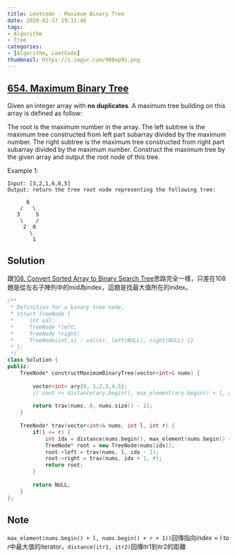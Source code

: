 ```yaml
---
title: Leetcode - Maximum Binary Tree
date: 2020-02-17 19:11:46
tags:
- Algorithm
- Tree
categories:
- [Algorithm, LeetCode]
thumbnail: https://i.imgur.com/90Bep9s.png
---
```


## [654. Maximum Binary Tree](https://leetcode.com/problems/maximum-binary-tree/)

Given an integer array with **no duplicates**. A maximum tree building on this array is defined as follow:

The root is the maximum number in the array.
The left subtree is the maximum tree constructed from left part subarray divided by the maximum number.
The right subtree is the maximum tree constructed from right part subarray divided by the maximum number.
Construct the maximum tree by the given array and output the root node of this tree.

Example 1:

```
Input: [3,2,1,6,0,5]
Output: return the tree root node representing the following tree:

      6
    /   \
   3     5
    \    / 
     2  0   
       \
        1
```

<!-- more -->

## Solution

跟[108. Convert Sorted Array to Binary Search Tree](https://leetcode.com/problems/convert-sorted-array-to-binary-search-tree/)思路完全一樣，只差在108題是從左右子陣列中的mid為index，這題是找最大值所在的index。

```cpp
/**
 * Definition for a binary tree node.
 * struct TreeNode {
 *     int val;
 *     TreeNode *left;
 *     TreeNode *right;
 *     TreeNode(int x) : val(x), left(NULL), right(NULL) {}
 * };
 */
class Solution {
public:
    TreeNode* constructMaximumBinaryTree(vector<int>& nums) {        
        
        vector<int> ary{0, 1,2,3,4,5};
        // cout << distance(ary.begin(), max_element(ary.begin() + l, ary.begin() + r + 1));
        
        return trav(nums, 0, nums.size() - 1);
    }
    
    TreeNode* trav(vector<int>& nums, int l, int r) {
        if(l <= r) {
            int idx = distance(nums.begin(), max_element(nums.begin() + l, nums.begin() + r + 1));
            TreeNode* root = new TreeNode(nums[idx]);
            root->left = trav(nums, l, idx - 1);
            root->right = trav(nums, idx + 1, r);
            return root;
        }
        
        return NULL;
    }
};
```

## Note

`max_element(nums.begin() + l, nums.begin() + r + 1))`回傳指向$index = l$ to $r$中最大值的iterator，`distance(itr1, itr2)`回傳itr1到itr2的距離